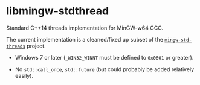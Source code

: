 # libmingw-stdthread

Standard C++14 threads implementation for MinGW-w64 GCC.

The current implementation is a cleaned/fixed up subset of the
[`mingw-std-threads`][mingw-std-threads] project.

- Windows 7 or later (`_WIN32_WINNT` must be defined to `0x0601` or greater).

- No `std::call_once`, `std::future` (but could probably be added relatively
  easily).

[mingw-std-threads]: https://github.com/meganz/mingw-std-threads
